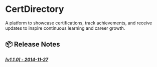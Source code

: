 # CertDirectory
A platform to showcase certifications, track achievements, and receive updates to inspire continuous learning and career growth.

## 📦 Release Notes

##### [[v1.1.0] - 2014-11-27](https://github.com/CloudNativeStudyGroup/CertDirectory/blob/main/RELEASE-NOTES/certdirectory-v1.1.0-release-notes.md)
